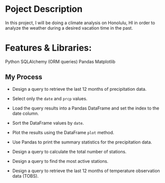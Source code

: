 # Poject Description

In this project, I will be doing a climate analysis on Honolulu, HI in order to analyze the weather during a desired vacation time in the past. 

# Features & Libraries:

Python
SQLAlchemy (ORM queries)
Pandas
Matplotlib

## My Process 

* Design a query to retrieve the last 12 months of precipitation data.

* Select only the `date` and `prcp` values.

* Load the query results into a Pandas DataFrame and set the index to the date column.

* Sort the DataFrame values by `date`.

* Plot the results using the DataFrame `plot` method.

* Use Pandas to print the summary statistics for the precipitation data.

* Design a query to calculate the total number of stations.

* Design a query to find the most active stations.

* Design a query to retrieve the last 12 months of temperature observation data (TOBS).
